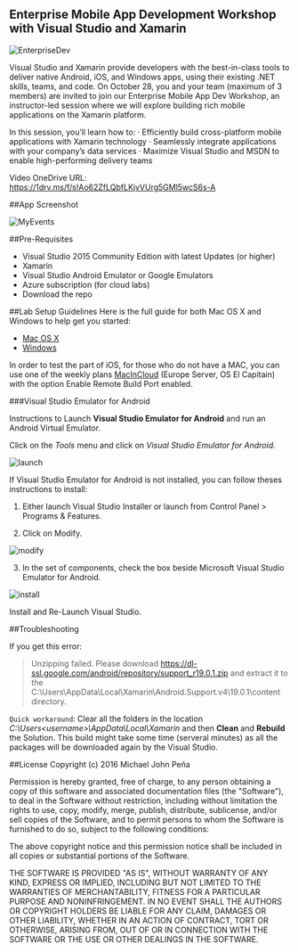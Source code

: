 ## Enterprise Mobile App Development Workshop with Visual Studio and Xamarin

![EnterpriseDev](https://github.com/michaeljohnpena/Dev-Days-HOL/blob/master/02%20Dev-Labs%20PM/screenshots/EnterpriseMobileApp.png)

Visual Studio and Xamarin provide developers with the best-in-class tools to deliver native Android, iOS, and Windows apps, using their existing .NET skills, teams, and code. On October 28, you and your team (maximum of 3 members) are invited to join our Enterprise Mobile App Dev Workshop, an instructor-led session where we will explore building rich mobile applications on the Xamarin platform.

In this session, you’ll learn how to:
· Efficiently build cross-platform mobile applications with Xamarin technology
· Seamlessly integrate applications with your company’s data services
· Maximize Visual Studio and MSDN to enable high-performing delivery teams

Video OneDrive URL: https://1drv.ms/f/s!Ao62ZfLQbfLKjvVUrg5GMl5wcS6s-A


##App Screenshot

![MyEvents](https://raw.githubusercontent.com/nishanil/Dev-Days-HOL/master/01%20Dev-Labs/screenshots/DevDaysHol.png?token=AC9rtpBmFfQKj9epUgPmYpJ8IBqxXsgkks5X0l_BwA%3D%3D)

##Pre-Requisites
* Visual Studio 2015 Community Edition with latest Updates (or higher)
* Xamarin
* Visual Studio Android Emulator or Google Emulators
* Azure subscription (for cloud labs)
* Download the repo

##Lab Setup Guidelines
Here is the full guide for both Mac OS X and Windows to help get you started:
* [Mac OS X](https://docs.google.com/document/d/1moCCFj_QkNA7RSO-hvvPZr9R6eVW-ENSCkEmwZ8wGxc/edit?usp=sharing)
* [Windows](https://docs.google.com/document/d/1wkG36pVcqo3enL5RSSv-haa-2_jSazsruatzPGbPqAM/edit?usp=sharing)

In order to test the part of iOS, for those who do not have a MAC, you can use one of the weekly plans [MacInCloud](https://www.macincloud.com/checkout/managed.html) (Europe Server, OS El Capitain) with the option Enable Remote Build Port enabled.

###Visual Studio Emulator for Android

Instructions to Launch **Visual Studio Emulator for Android** and run an Android Virtual Emulator.

 Click on the _Tools_ menu and click on _Visual Studio Emulator for Android._

![launch](https://cloud.githubusercontent.com/assets/10905781/18432739/6275e418-7901-11e6-828d-aa0e7fb23c59.png)


If Visual Studio Emulator for Android is not installed, you can follow theses instructions to install:

1.  Either launch Visual Studio Installer or launch from Control Panel > Programs & Features.

2. Click on Modify.

![modify](https://cloud.githubusercontent.com/assets/10905781/18432456/ad985cc0-78ff-11e6-8134-679a93c9a65a.png)

3. In the set of components, check the box beside Microsoft Visual Studio Emulator for Android.

![install](https://cloud.githubusercontent.com/assets/10905781/18432518/0c5a5358-7900-11e6-91ef-4bcfb148143b.png)

Install and Re-Launch Visual Studio.

##Troubleshooting

If you get this error:
> Unzipping failed. Please download https://dl-ssl.google.com/android/repository/support_r19.0.1.zip and extract it to the C:\Users<username>\AppData\Local\Xamarin\Android.Support.v4\19.0.1\content directory. 

`Quick workaround`: Clear all the folders in the location _C:\Users\<username>\AppData\Local\Xamarin_ and then **Clean** and **Rebuild** the Solution. This build might take some time (serveral minutes) as all the packages will be downloaded again by the Visual Studio.

##License
Copyright (c) 2016 Michael John Peña

Permission is hereby granted, free of charge, to any person obtaining a copy
of this software and associated documentation files (the "Software"), to deal
in the Software without restriction, including without limitation the rights
to use, copy, modify, merge, publish, distribute, sublicense, and/or sell
copies of the Software, and to permit persons to whom the Software is
furnished to do so, subject to the following conditions:

The above copyright notice and this permission notice shall be included in all
copies or substantial portions of the Software.

THE SOFTWARE IS PROVIDED "AS IS", WITHOUT WARRANTY OF ANY KIND, EXPRESS OR
IMPLIED, INCLUDING BUT NOT LIMITED TO THE WARRANTIES OF MERCHANTABILITY,
FITNESS FOR A PARTICULAR PURPOSE AND NONINFRINGEMENT. IN NO EVENT SHALL THE
AUTHORS OR COPYRIGHT HOLDERS BE LIABLE FOR ANY CLAIM, DAMAGES OR OTHER
LIABILITY, WHETHER IN AN ACTION OF CONTRACT, TORT OR OTHERWISE, ARISING FROM,
OUT OF OR IN CONNECTION WITH THE SOFTWARE OR THE USE OR OTHER DEALINGS IN THE
SOFTWARE.
